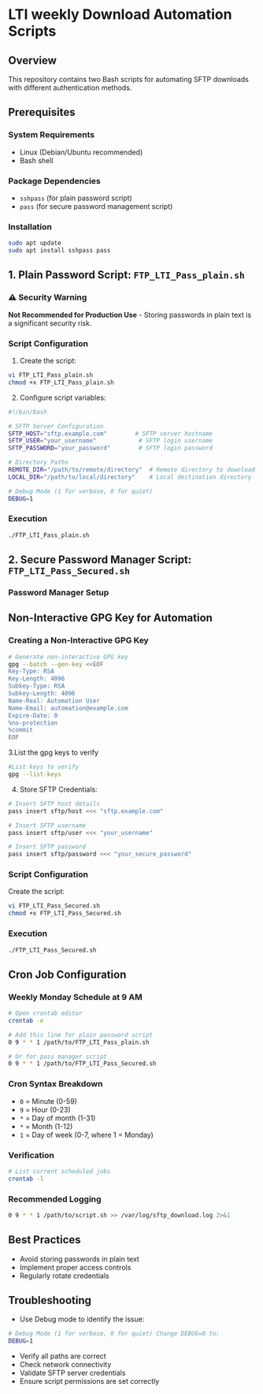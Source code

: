 # LTI weekly Download Automation Scripts

## Overview
This repository contains two Bash scripts for automating SFTP downloads with different authentication methods.

## Prerequisites

### System Requirements
- Linux (Debian/Ubuntu recommended)
- Bash shell

### Package Dependencies
- `sshpass` (for plain password script)
- `pass` (for secure password management script)

### Installation
```bash
sudo apt update
sudo apt install sshpass pass
```

## 1. Plain Password Script: `FTP_LTI_Pass_plain.sh`

### ⚠️ Security Warning
**Not Recommended for Production Use** - Storing passwords in plain text is a significant security risk.

### Script Configuration
1. Create the script:
```bash
vi FTP_LTI_Pass_plain.sh
chmod +x FTP_LTI_Pass_plain.sh
```

2. Configure script variables:
```bash
#!/bin/bash

# SFTP Server Configuration
SFTP_HOST="sftp.example.com"        # SFTP server hostname
SFTP_USER="your_username"            # SFTP login username
SFTP_PASSWORD="your_password"        # SFTP login password

# Directory Paths
REMOTE_DIR="/path/to/remote/directory"  # Remote directory to download from
LOCAL_DIR="/path/to/local/directory"    # Local destination directory

# Debug Mode (1 for verbose, 0 for quiet)
DEBUG=1
```

### Execution
```bash
./FTP_LTI_Pass_plain.sh
```

## 2. Secure Password Manager Script: `FTP_LTI_Pass_Secured.sh`

### Password Manager Setup
## Non-Interactive GPG Key for Automation

### Creating a Non-Interactive GPG Key

```bash
# Generate non-interactive GPG key
gpg --batch --gen-key <<EOF
Key-Type: RSA
Key-Length: 4096
Subkey-Type: RSA
Subkey-Length: 4096
Name-Real: Automation User
Name-Email: automation@example.com
Expire-Date: 0
%no-protection
%commit
EOF
```
3.List the gpg keys to verify

```bash
#List keys to verify
gpg --list-keys
```

4. Store SFTP Credentials:
```bash
# Insert SFTP host details
pass insert sftp/host <<< "sftp.example.com"

# Insert SFTP username
pass insert sftp/user <<< "your_username"

# Insert SFTP password
pass insert sftp/password <<< "your_secure_password"
```

### Script Configuration
Create the script:
```bash
vi FTP_LTI_Pass_Secured.sh
chmod +x FTP_LTI_Pass_Secured.sh
```


### Execution
```bash
./FTP_LTI_Pass_Secured.sh
```

## Cron Job Configuration

### Weekly Monday Schedule at 9 AM

```bash
# Open crontab editor
crontab -e

# Add this line for plain password script
0 9 * * 1 /path/to/FTP_LTI_Pass_plain.sh

# Or for pass manager script
0 9 * * 1 /path/to/FTP_LTI_Pass_Secured.sh
```

### Cron Syntax Breakdown
- `0` = Minute (0-59)
- `9` = Hour (0-23)
- `*` = Day of month (1-31)
- `*` = Month (1-12)
- `1` = Day of week (0-7, where 1 = Monday)

### Verification
```bash
# List current scheduled jobs
crontab -l
```

### Recommended Logging
```bash
0 9 * * 1 /path/to/script.sh >> /var/log/sftp_download.log 2>&1
```

## Best Practices
- Avoid storing passwords in plain text
- Implement proper access controls
- Regularly rotate credentials

## Troubleshooting
- Use Debug mode to identify the issue:
```bash
# Debug Mode (1 for verbose, 0 for quiet) Change DEBUG=0 to:
DEBUG=1
```
- Verify all paths are correct
- Check network connectivity
- Validate SFTP server credentials
- Ensure script permissions are set correctly
